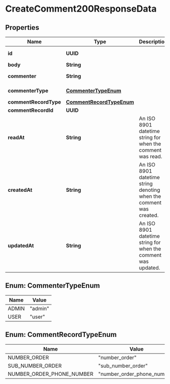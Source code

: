 

# CreateComment200ResponseData


## Properties

| Name | Type | Description | Notes |
|------------ | ------------- | ------------- | -------------|
|**id** | **UUID** |  |  [optional] [readonly] |
|**body** | **String** |  |  [optional] |
|**commenter** | **String** |  |  [optional] [readonly] |
|**commenterType** | [**CommenterTypeEnum**](#CommenterTypeEnum) |  |  [optional] [readonly] |
|**commentRecordType** | [**CommentRecordTypeEnum**](#CommentRecordTypeEnum) |  |  [optional] |
|**commentRecordId** | **UUID** |  |  [optional] |
|**readAt** | **String** | An ISO 8901 datetime string for when the comment was read. |  [optional] [readonly] |
|**createdAt** | **String** | An ISO 8901 datetime string denoting when the comment was created. |  [optional] [readonly] |
|**updatedAt** | **String** | An ISO 8901 datetime string for when the comment was updated. |  [optional] [readonly] |



## Enum: CommenterTypeEnum

| Name | Value |
|---- | -----|
| ADMIN | &quot;admin&quot; |
| USER | &quot;user&quot; |



## Enum: CommentRecordTypeEnum

| Name | Value |
|---- | -----|
| NUMBER_ORDER | &quot;number_order&quot; |
| SUB_NUMBER_ORDER | &quot;sub_number_order&quot; |
| NUMBER_ORDER_PHONE_NUMBER | &quot;number_order_phone_number&quot; |



